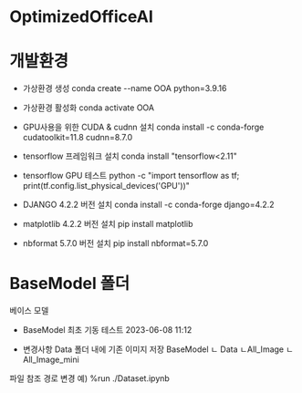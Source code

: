 # OptimizedOfficeAI

# 개발환경 

- 가상환경 생성
conda create --name OOA python=3.9.16

- 가상환경 활성화
conda activate OOA

- GPU사용을 위한 CUDA & cudnn 설치
conda install -c conda-forge cudatoolkit=11.8 cudnn=8.7.0

- tensorflow 프레임워크 설치
conda install "tensorflow<2.11"

- tensorflow GPU 테스트
python -c "import tensorflow as tf; print(tf.config.list_physical_devices('GPU'))"

- DJANGO 4.2.2 버전 설치
conda install -c conda-forge django=4.2.2

- matplotlib 4.2.2 버전 설치
pip install matplotlib

- nbformat 5.7.0 버전 설치
pip install nbformat=5.7.0

# BaseModel 폴더
베이스 모델 

- BaseModel 최초 기동 테스트
2023-06-08 11:12

- 변경사항
Data 폴더 내에 기존 이미지 저장
BaseModel
 ㄴ Data
     ㄴAll_Image
     ㄴAll_Image_mini

파일 참조 경로 변경
예) %run ./Dataset.ipynb

